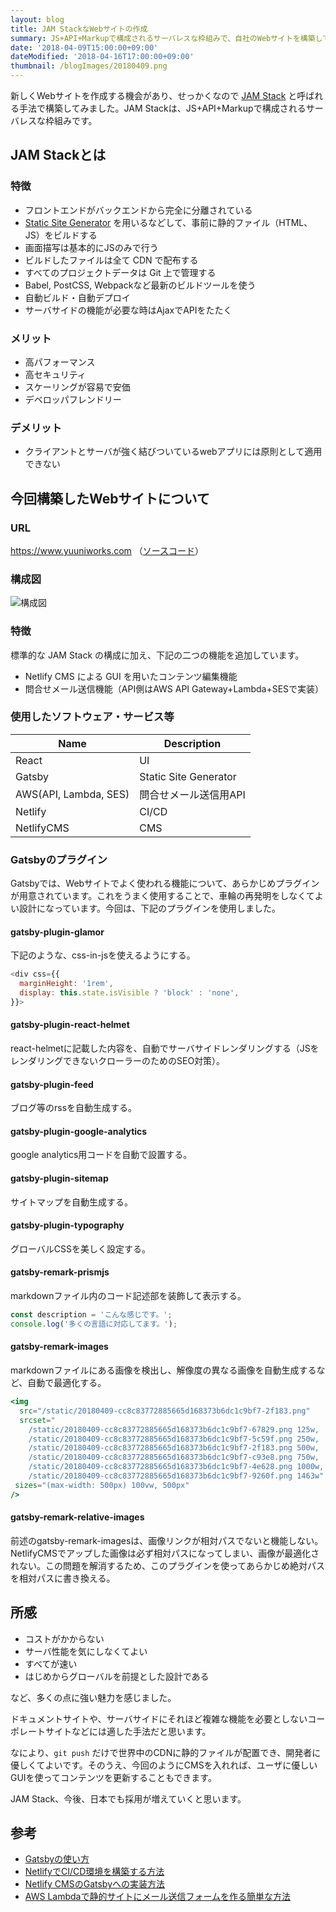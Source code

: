 ```yaml
---
layout: blog
title: JAM StackなWebサイトの作成
summary: JS+API+Markupで構成されるサーバレスな枠組みで、自社のWebサイトを構築してみました。
date: '2018-04-09T15:00:00+09:00'
dateModified: '2018-04-16T17:00:00+09:00'
thumbnail: /blogImages/20180409.png
---
```


新しくWebサイトを作成する機会があり、せっかくなので [JAM Stack](https://jamstack.org/) と呼ばれる手法で構築してみました。JAM Stackは、JS+API+Markupで構成されるサーバレスな枠組みです。

## JAM Stackとは
### 特徴
* フロントエンドがバックエンドから完全に分離されている
* [Static Site Generator](https://www.staticgen.com/) を用いるなどして、事前に静的ファイル（HTML、JS）をビルドする
* 画面描写は基本的にJSのみで行う
* ビルドしたファイルは全て CDN で配布する
* すべてのプロジェクトデータは Git 上で管理する
* Babel, PostCSS, Webpackなど最新のビルドツールを使う
* 自動ビルド・自動デプロイ
* サーバサイドの機能が必要な時はAjaxでAPIをたたく

### メリット
* 高パフォーマンス
* 高セキュリティ
* スケーリングが容易で安価
* デベロッパフレンドリー

### デメリット
* クライアントとサーバが強く結びついているwebアプリには原則として適用できない

## 今回構築したWebサイトについて

### URL
<a href="https://www.yuuniworks.com" target="_blank">https://www.yuuniworks.com</a>
（<a href="https://github.com/junkboy0315/yuuni-web" target="_blank">ソースコード</a>）
### 構成図
![構成図](/blogImages/20180409.png)

### 特徴
標準的な JAM Stack の構成に加え、下記の二つの機能を追加しています。

* Netlify CMS による GUI を用いたコンテンツ編集機能
* 問合せメール送信機能（API側はAWS API Gateway+Lambda+SESで実装）

### 使用したソフトウェア・サービス等
|Name|Description|
|-|-|
|React|UI|
|Gatsby|Static Site Generator|
|AWS(API, Lambda, SES)|問合せメール送信用API|
|Netlify|CI/CD|
|NetlifyCMS|CMS|

### Gatsbyのプラグイン
Gatsbyでは、Webサイトでよく使われる機能について、あらかじめプラグインが用意されています。これをうまく使用することで、車輪の再発明をしなくてよい設計になっています。今回は、下記のプラグインを使用しました。

#### gatsby-plugin-glamor
下記のような、css-in-jsを使えるようにする。
```javascript
<div css={{
  marginHeight: '1rem',
  display: this.state.isVisible ? 'block' : 'none',
}}>
```

#### gatsby-plugin-react-helmet
react-helmetに記載した内容を、自動でサーバサイドレンダリングする（JSをレンダリングできないクローラーのためのSEO対策）。

#### gatsby-plugin-feed
ブログ等のrssを自動生成する。

#### gatsby-plugin-google-analytics
google analytics用コードを自動で設置する。

#### gatsby-plugin-sitemap
サイトマップを自動生成する。

#### gatsby-plugin-typography
グローバルCSSを美しく設定する。

#### gatsby-remark-prismjs
markdownファイル内のコード記述部を装飾して表示する。
```javascript
const description = 'こんな感じです。';
console.log('多くの言語に対応してます。');
```

#### gatsby-remark-images
markdownファイルにある画像を検出し、解像度の異なる画像を自動生成するなど、自動で最適化する。
```jsx
<img
  src="/static/20180409-cc8c83772885665d168373b6dc1c9bf7-2f183.png"
  srcset="
    /static/20180409-cc8c83772885665d168373b6dc1c9bf7-67829.png 125w,
    /static/20180409-cc8c83772885665d168373b6dc1c9bf7-5c59f.png 250w,
    /static/20180409-cc8c83772885665d168373b6dc1c9bf7-2f183.png 500w,
    /static/20180409-cc8c83772885665d168373b6dc1c9bf7-c93e8.png 750w,
    /static/20180409-cc8c83772885665d168373b6dc1c9bf7-4e628.png 1000w,
    /static/20180409-cc8c83772885665d168373b6dc1c9bf7-9260f.png 1463w"
 sizes="(max-width: 500px) 100vw, 500px"
/>
```

#### gatsby-remark-relative-images
前述のgatsby-remark-imagesは、画像リンクが相対パスでないと機能しない。NetlifyCMSでアップした画像は必ず相対パスになってしまい、画像が最適化されない。この問題を解消するため、このプラグインを使ってあらかじめ絶対パスを相対パスに書き換える。

## 所感
- コストがかからない
- サーバ性能を気にしなくてよい
- すべてが速い
- はじめからグローバルを前提とした設計である

など、多くの点に強い魅力を感じました。

ドキュメントサイトや、サーバサイドにそれほど複雑な機能を必要としないコーポレートサイトなどには適した手法だと思います。

なにより、`git push` だけで世界中のCDNに静的ファイルが配置でき、開発者に優しくてよいです。そのうえ、今回のようにCMSを入れれば、ユーザに優しいGUIを使ってコンテンツを更新することもできます。

JAM Stack、今後、日本でも採用が増えていくと思います。

## 参考
* [Gatsbyの使い方](https://www.gatsbyjs.org/tutorial/)
* [NetlifyでCI/CD環境を構築する方法](https://www.netlify.com/blog/2016/02/24/a-step-by-step-guide-gatsby-on-netlify/)
* [Netlify CMSのGatsbyへの実装方法](https://www.netlifycms.org/docs/add-to-your-site/)
* [AWS Lambdaで静的サイトにメール送信フォームを作る簡単な方法](https://blog.craftz.dog/aws-lambda%E3%81%A7%E9%9D%99%E7%9A%84%E3%82%B5%E3%82%A4%E3%83%88%E3%81%AB%E3%83%A1%E3%83%BC%E3%83%AB%E9%80%81%E4%BF%A1%E3%83%95%E3%82%A9%E3%83%BC%E3%83%A0%E3%82%92%E4%BD%9C%E3%82%8B%E7%B0%A1%E5%8D%98%E3%81%AA%E6%96%B9%E6%B3%95-de8cba5e50a5)
